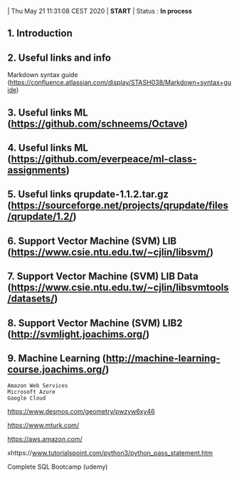 | Thu May 21 11:31:08 CEST 2020   |        **START**                                    |
   Status : **In process**

## 1. Introduction 

## 2. Useful links and info
   Markdown syntax guide (https://confluence.atlassian.com/display/STASH038/Markdown+syntax+guide)

## 3. Useful links ML (https://github.com/schneems/Octave)

## 4. Useful links ML (https://github.com/everpeace/ml-class-assignments)

## 5. Useful links qrupdate-1.1.2.tar.gz (https://sourceforge.net/projects/qrupdate/files/qrupdate/1.2/)

## 6. Support Vector Machine (SVM) LIB  (https://www.csie.ntu.edu.tw/~cjlin/libsvm/)

## 7. Support Vector Machine (SVM) LIB Data (https://www.csie.ntu.edu.tw/~cjlin/libsvmtools/datasets/)

## 8. Support Vector Machine (SVM) LIB2 (http://svmlight.joachims.org/)

## 9. Machine Learning (http://machine-learning-course.joachims.org/)

    Amazon Web Services 
    Microsoft Azure 
    Google Cloud 

https://www.desmos.com/geometry/pwzyw6xy46

https://www.mturk.com/

https://aws.amazon.com/

xhttps://www.tutorialspoint.com/python3/python_pass_statement.htm

Complete SQL Bootcamp (udemy)